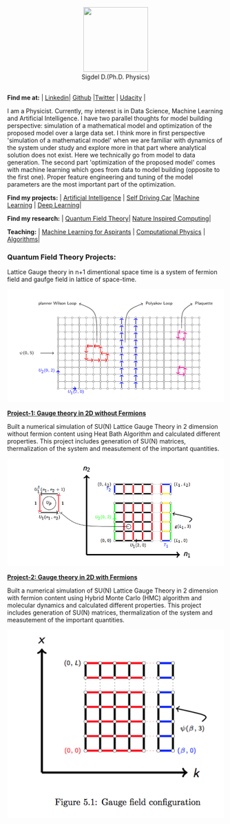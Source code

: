 <div align="center">
   <img src = "https://avatars2.githubusercontent.com/u/7819087?v=4&s=460" width="150" height="150" /><br>
   Sigdel D.(Ph.D. Physics)<br>
</div>
<br>

**Find me at:** 
| [Linkedin](https://www.linkedin.com/in/sigdeld/)| [Github](https://github.com/Vasuji) |[Twitter](https://twitter.com/SigdelPhx) | [Udacity](https://profiles.udacity.com/p/4433825584) |
 
 
 I am a Physicist. Currently, my interest is in Data Science, Machine Learning and Artificial Intelligence. I have two parallel thoughts for model building perspective: simulation of a mathematical model and optimization of the proposed model over a large data set. I think more in first perspective 'simulation of a mathematical model' when we are familiar with dynamics of the system under study and explore more in that part where analytical solution does not exist. Here we technically go from model to data generation. The second part 'optimization of the proposed model' comes with machine learning which goes from data to model building (opposite to the first one). Proper feature engineering and tuning of the model parameters are the most important part of the optimization.
 
 
**Find my projects:** | [Artificial Intelligence](https://vasuji.github.io/aindinfo/) | [Self Driving Car](https://vasuji.github.io/carndinfo/) |[Machine Learning](https://vasuji.github.io/mlinfo/) | [Deep Learning](https://vasuji.github.io/mlp/)|


**Find my research:** | [Quantum Field Theory](https://q4quanta.github.io/qftinfo/)| [Nature Inspired Computing](https://cphysics.github.io/nicinfo/)|


**Teaching:** | [Machine Learning for Aspirants](https://teachmex.github.io/docs/) | [Computational Physics](https://cphysics.github.io/docs/) | [Algorithms](https://teachmex.github.io/algorithm/)| 

 
### Quantum Field Theory Projects:
 
 Lattice Gauge theory in n+1 dimentional space time is a system of fermion field and gaufge field in lattice of space-time.
 
 
 ![Pure Gauge](pic/all.png)
 
 
 
 **[Project-1: Gauge theory in 2D without Fermions](https://github.com/q4quanta/gauge)**
 
 Built a numerical simulation of SU(N) Lattice Gauge Theory in 2 dimension without fermion content using Heat Bath Algorithm and calculated different properties. This project includes generation of SU(N) matrices, thermalization of the system and measutement of the important quantities.
 
![Pure Gauge](pic/gauge_link.png)
 
 
 
 **[Project-2: Gauge theory in 2D with Fermions](https://github.com/q4quanta/fermion)**
 
  Built a numerical simulation of SU(N) Lattice Gauge Theory in 2 dimension  with fermion content using Hybrid Monte Carlo (HMC) algorithm and molecular dynamics  and calculated different properties. This project includes generation of SU(N) matrices, thermalization of the system and measutement of the important quantities.
 
 ![Fermion Gauge](pic/fermion.png)
 
 






